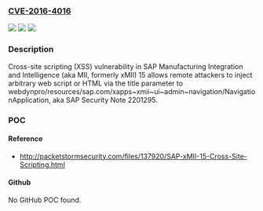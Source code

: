 ### [CVE-2016-4016](https://cve.mitre.org/cgi-bin/cvename.cgi?name=CVE-2016-4016)
![](https://img.shields.io/static/v1?label=Product&message=n%2Fa&color=blue)
![](https://img.shields.io/static/v1?label=Version&message=n%2Fa&color=blue)
![](https://img.shields.io/static/v1?label=Vulnerability&message=n%2Fa&color=brighgreen)

### Description

Cross-site scripting (XSS) vulnerability in SAP Manufacturing Integration and Intelligence (aka MII, formerly xMII) 15 allows remote attackers to inject arbitrary web script or HTML via the title parameter to webdynpro/resources/sap.com/xapps~xmii~ui~admin~navigation/NavigationApplication, aka SAP Security Note 2201295.

### POC

#### Reference
- http://packetstormsecurity.com/files/137920/SAP-xMII-15-Cross-Site-Scripting.html

#### Github
No GitHub POC found.


